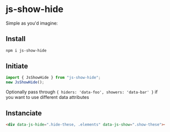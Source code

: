 # js-show-hide

Simple as you'd imagine:

## Install

```bash
npm i js-show-hide
```

## Initiate

```js
import { JsShowHide } from "js-show-hide";
new JsShowHide();
```

Optionally pass through `{ hiders: 'data-foo', showers: 'data-bar' }` if you want to use different data attributes

## Instanciate

```html
<div data-js-hide=".hide-these, .elements" data-js-show=".show-these"></div>
```
